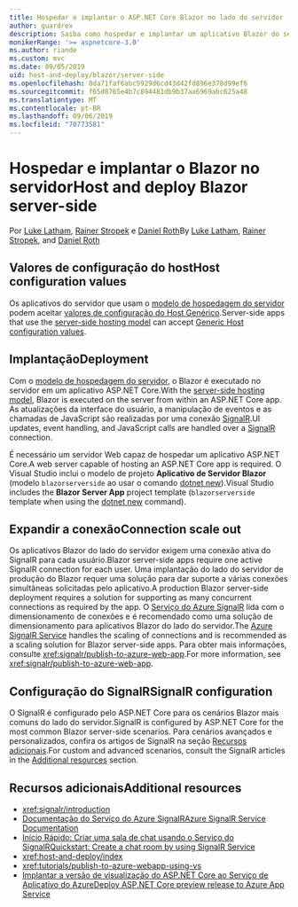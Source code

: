 ```yaml
---
title: Hospedar e implantar o ASP.NET Core Blazor no lado do servidor
author: guardrex
description: Saiba como hospedar e implantar um aplicativo Blazor do servidor usando o ASP.NET Core.
monikerRange: '>= aspnetcore-3.0'
ms.author: riande
ms.custom: mvc
ms.date: 09/05/2019
uid: host-and-deploy/blazor/server-side
ms.openlocfilehash: 8da71faf6abc5929d6cd43d42fd896e378d99ef6
ms.sourcegitcommit: f65d8765e4b7c894481db9b37aa6969abc625a48
ms.translationtype: MT
ms.contentlocale: pt-BR
ms.lasthandoff: 09/06/2019
ms.locfileid: "70773581"
---
```

# <a name="host-and-deploy-blazor-server-side"></a><span data-ttu-id="63ac4-103">Hospedar e implantar o Blazor no servidor</span><span class="sxs-lookup"><span data-stu-id="63ac4-103">Host and deploy Blazor server-side</span></span>

<span data-ttu-id="63ac4-104">Por [Luke Latham](https://github.com/guardrex), [Rainer Stropek](https://www.timecockpit.com) e [Daniel Roth](https://github.com/danroth27)</span><span class="sxs-lookup"><span data-stu-id="63ac4-104">By [Luke Latham](https://github.com/guardrex), [Rainer Stropek](https://www.timecockpit.com), and [Daniel Roth](https://github.com/danroth27)</span></span>

## <a name="host-configuration-values"></a><span data-ttu-id="63ac4-105">Valores de configuração do host</span><span class="sxs-lookup"><span data-stu-id="63ac4-105">Host configuration values</span></span>

<span data-ttu-id="63ac4-106">Os aplicativos do servidor que usam o [modelo de hospedagem do servidor](xref:blazor/hosting-models#server-side) podem aceitar [valores de configuração do Host Genérico](xref:fundamentals/host/generic-host#host-configuration).</span><span class="sxs-lookup"><span data-stu-id="63ac4-106">Server-side apps that use the [server-side hosting model](xref:blazor/hosting-models#server-side) can accept [Generic Host configuration values](xref:fundamentals/host/generic-host#host-configuration).</span></span>

## <a name="deployment"></a><span data-ttu-id="63ac4-107">Implantação</span><span class="sxs-lookup"><span data-stu-id="63ac4-107">Deployment</span></span>

<span data-ttu-id="63ac4-108">Com o [modelo de hospedagem do servidor](xref:blazor/hosting-models#server-side), o Blazor é executado no servidor em um aplicativo ASP.NET Core.</span><span class="sxs-lookup"><span data-stu-id="63ac4-108">With the [server-side hosting model](xref:blazor/hosting-models#server-side), Blazor is executed on the server from within an ASP.NET Core app.</span></span> <span data-ttu-id="63ac4-109">As atualizações da interface do usuário, a manipulação de eventos e as chamadas de JavaScript são realizadas por uma conexão [SignalR](xref:signalr/introduction).</span><span class="sxs-lookup"><span data-stu-id="63ac4-109">UI updates, event handling, and JavaScript calls are handled over a [SignalR](xref:signalr/introduction) connection.</span></span>

<span data-ttu-id="63ac4-110">É necessário um servidor Web capaz de hospedar um aplicativo ASP.NET Core.</span><span class="sxs-lookup"><span data-stu-id="63ac4-110">A web server capable of hosting an ASP.NET Core app is required.</span></span> <span data-ttu-id="63ac4-111">O Visual Studio inclui o modelo de projeto **Aplicativo de Servidor Blazor** (modelo `blazorserverside` ao usar o comando [dotnet new](/dotnet/core/tools/dotnet-new)).</span><span class="sxs-lookup"><span data-stu-id="63ac4-111">Visual Studio includes the **Blazor Server App** project template (`blazorserverside` template when using the [dotnet new](/dotnet/core/tools/dotnet-new) command).</span></span>

## <a name="connection-scale-out"></a><span data-ttu-id="63ac4-112">Expandir a conexão</span><span class="sxs-lookup"><span data-stu-id="63ac4-112">Connection scale out</span></span>

<span data-ttu-id="63ac4-113">Os aplicativos Blazor do lado do servidor exigem uma conexão ativa do SignalR para cada usuário.</span><span class="sxs-lookup"><span data-stu-id="63ac4-113">Blazor server-side apps require one active SignalR connection for each user.</span></span> <span data-ttu-id="63ac4-114">Uma implantação do lado do servidor de produção do Blazor requer uma solução para dar suporte a várias conexões simultâneas solicitadas pelo aplicativo.</span><span class="sxs-lookup"><span data-stu-id="63ac4-114">A production Blazor server-side deployment requires a solution for supporting as many concurrent connections as required by the app.</span></span> <span data-ttu-id="63ac4-115">O [Serviço do Azure SignalR](/azure/azure-signalr/) lida com o dimensionamento de conexões e é recomendado como uma solução de dimensionamento para aplicativos Blazor do lado do servidor.</span><span class="sxs-lookup"><span data-stu-id="63ac4-115">The [Azure SignalR Service](/azure/azure-signalr/) handles the scaling of connections and is recommended as a scaling solution for Blazor server-side apps.</span></span> <span data-ttu-id="63ac4-116">Para obter mais informações, consulte <xref:signalr/publish-to-azure-web-app>.</span><span class="sxs-lookup"><span data-stu-id="63ac4-116">For more information, see <xref:signalr/publish-to-azure-web-app>.</span></span>

## <a name="signalr-configuration"></a><span data-ttu-id="63ac4-117">Configuração do SignalR</span><span class="sxs-lookup"><span data-stu-id="63ac4-117">SignalR configuration</span></span>

<span data-ttu-id="63ac4-118">O SignalR é configurado pelo ASP.NET Core para os cenários Blazor mais comuns do lado do servidor.</span><span class="sxs-lookup"><span data-stu-id="63ac4-118">SignalR is configured by ASP.NET Core for the most common Blazor server-side scenarios.</span></span> <span data-ttu-id="63ac4-119">Para cenários avançados e personalizados, confira os artigos de SignalR na seção [Recursos adicionais](#additional-resources).</span><span class="sxs-lookup"><span data-stu-id="63ac4-119">For custom and advanced scenarios, consult the SignalR articles in the [Additional resources](#additional-resources) section.</span></span>

## <a name="additional-resources"></a><span data-ttu-id="63ac4-120">Recursos adicionais</span><span class="sxs-lookup"><span data-stu-id="63ac4-120">Additional resources</span></span>

* <xref:signalr/introduction>
* [<span data-ttu-id="63ac4-121">Documentação do Serviço do Azure SignalR</span><span class="sxs-lookup"><span data-stu-id="63ac4-121">Azure SignalR Service Documentation</span></span>](/azure/azure-signalr/)
* [<span data-ttu-id="63ac4-122">Início Rápido: Criar uma sala de chat usando o Serviço do SignalR</span><span class="sxs-lookup"><span data-stu-id="63ac4-122">Quickstart: Create a chat room by using SignalR Service</span></span>](/azure/azure-signalr/signalr-quickstart-dotnet-core)
* <xref:host-and-deploy/index>
* <xref:tutorials/publish-to-azure-webapp-using-vs>
* [<span data-ttu-id="63ac4-123">Implantar a versão de visualização do ASP.NET Core ao Serviço de Aplicativo do Azure</span><span class="sxs-lookup"><span data-stu-id="63ac4-123">Deploy ASP.NET Core preview release to Azure App Service</span></span>](xref:host-and-deploy/azure-apps/index#deploy-aspnet-core-preview-release-to-azure-app-service)
